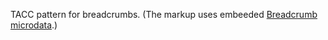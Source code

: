 TACC pattern for breadcrumbs. (The markup uses embeeded [Breadcrumb microdata](https://schema.org/ListItem).)

<script src="{{path '/assets/_utils/js/open-ext-links-in-new-window.js'}}" />
